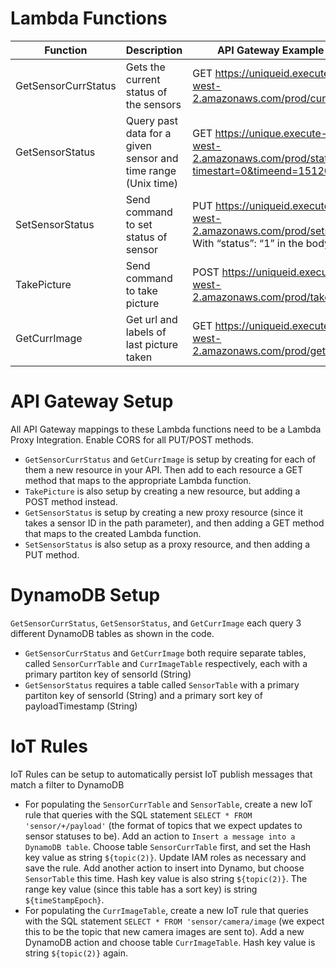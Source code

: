 # Lambda Functions
| Function  | Description | API Gateway Example Usage|
| ------------- | ------------- | ------------- |
| GetSensorCurrStatus  | Gets the current status of the sensors | GET https://uniqueid.execute-api.us-west-2.amazonaws.com/prod/currstatus|
| GetSensorStatus  | Query past data for a given sensor and time range (Unix time)  | GET https://unique.execute-api.us-west-2.amazonaws.com/prod/status/motion?timestart=0&timeend=1512024820868 |
| SetSensorStatus | Send command to set status of sensor | PUT https://uniqueid.execute-api.us-west-2.amazonaws.com/prod/setstatus/led With “status”: “1” in the body |
| TakePicture | Send command to take picture | POST https://uniqueid.execute-api.us-west-2.amazonaws.com/prod/takepicture |
| GetCurrImage | Get url and labels of last picture taken | GET https://uniqueid.execute-api.us-west-2.amazonaws.com/prod/getpicture |

# API Gateway Setup
All API Gateway mappings to these Lambda functions need to be a Lambda Proxy Integration. Enable CORS for all PUT/POST methods.
* `GetSensorCurrStatus` and `GetCurrImage` is setup by creating for each of them a new resource in your API. Then add to each resource a GET method that maps to the appropriate Lambda function. 
* `TakePicture` is also setup by creating a new resource, but adding a POST method instead. 
* `GetSensorStatus` is setup by creating a new proxy resource (since it takes a sensor ID in the path parameter), and then adding a GET method that maps to the created Lambda function.
* `SetSensorStatus` is also setup as a proxy resource, and then adding a PUT method. 

# DynamoDB Setup
`GetSensorCurrStatus`, `GetSensorStatus`, and `GetCurrImage` each query 3 different DynamoDB tables as shown in the code. 
* `GetSensorCurrStatus` and `GetCurrImage` both require separate tables, called `SensorCurrTable` and `CurrImageTable` respectively, each with a primary partiton key of sensorId (String)
* `GetSensorStatus` requires a table called `SensorTable` with a primary partiton key of sensorId (String) and a primary sort key of payloadTimestamp (String)

# IoT Rules
IoT Rules can be setup to automatically persist IoT publish messages that match a filter to DynamoDB 
* For populating the `SensorCurrTable` and `SensorTable`, create a new IoT rule that queries with the SQL statement `SELECT * FROM 'sensor/+/payload'` (the format of topics that we expect updates to sensor statuses to be). Add an action to  `Insert a message into a DynamoDB table`. Choose table `SensorCurrTable` first, and set the Hash key value as string `${topic(2)}`. Update IAM roles as necessary and save the rule. Add another action to insert into Dynamo, but choose `SensorTable` this time. Hash key value is also string `${topic(2)}`. The range key value (since this table has a sort key) is string `${timeStampEpoch}`. 
* For populating the `CurrImageTable`, create a new IoT rule that queries with the SQL statement `SELECT * FROM 'sensor/camera/image` (we expect this to be the topic that new camera images are sent to). Add a new DynamoDB action and choose table `CurrImageTable`. Hash key value is string `${topic(2)}` again.